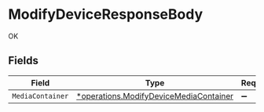 # ModifyDeviceResponseBody

OK


## Fields

| Field                                                                                           | Type                                                                                            | Required                                                                                        | Description                                                                                     |
| ----------------------------------------------------------------------------------------------- | ----------------------------------------------------------------------------------------------- | ----------------------------------------------------------------------------------------------- | ----------------------------------------------------------------------------------------------- |
| `MediaContainer`                                                                                | [*operations.ModifyDeviceMediaContainer](../../models/operations/modifydevicemediacontainer.md) | :heavy_minus_sign:                                                                              | N/A                                                                                             |